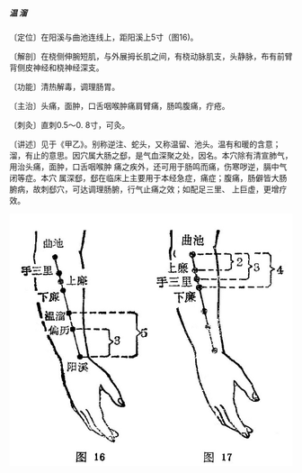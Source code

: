 ##### 温 溜

〔定位〕在阳溪与曲池连线上，距阳溪上5寸（图16)。

〔解剖〕在桡侧伸腕短肌，与外展拇长肌之间，有桡动脉肌支，头静脉，布有前臂背侧皮神经和桡神经深支。

〔功能〕清热解毒，调理肠胃。

〔主治〕头痛，面肿，口舌咽喉肿痛肩臂痛，肠鸣腹痛，疔疮。

〔刺灸〕直刺0.5〜0. 8寸，可灸。

〔讲述〕见于《甲乙》。别称逆注、蛇头，又称温留、池头。温有和暖的含意；溜，有止的意思。因穴属大肠之郄，是气血深聚之处，因名。本穴除有清宣肺气，用治头痛，面肿，口舌咽喉肿 痛之疾外，还可用于肠鸣而痛，伤寒哕逆，膈中气闭等症。本穴 属深郄，郄在临床上主要用于本经急症，痛症；腹痛，肠僻皆大肠腑病，故刺郄穴，可达调理肠腑，行气止痛之效；如配足三里、 上巨虚，更增疗效。

<img src="img/图16、17.jpg" style="zoom:80%;" />
